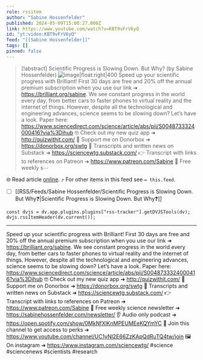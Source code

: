 ```yaml
---
role: rssitem
author: "Sabine Hossenfelder"
published: 2024-05-09T15:00:27.000Z
link: https://www.youtube.com/watch?v=KBT9vFrV6yQ
id: "yt:video:KBT9vFrV6yQ"
feed: "[[Sabine Hossenfelder]]"
tags: []
pinned: false
---
```


> [!abstract] Scientific Progress is Slowing Down. But Why? (by Sabine Hossenfelder)
> ![image|float:right|400](https://i4.ytimg.com/vi/KBT9vFrV6yQ/hqdefault.jpg) Speed up your scientific progress with Brilliant! First 30 days are free and 20% off the annual premium subscription when you use our link ➜ https://brilliant.org/sabine. We see constant progress in the world every day, from better cars to faster phones to virtual reality and the internet of things. However, despite all the technological and engineering advances, science seems to be slowing down? Let’s have a look. Paper here: https://www.sciencedirect.com/science/article/abs/pii/S0048733324000416?via%3Dihub 🤓 Check out my new quiz app ➜ http://quizwithit.com/ 💌 Support me on Donorbox ➜ https://donorbox.org/swtg 📝 Transcripts and written news on Substack ➜ https://sciencewtg.substack.com/ 👉 Transcript with links to references on Patreon ➜ https://www.patreon.com/Sabine 📩 Free weekly s⋯

🌐 Read article [online](https://www.youtube.com/watch?v=KBT9vFrV6yQ). ⤴ For other items in this feed see `= this.feed`.

- [ ] [[RSS/Feeds/Sabine Hossenfelder/Scientific Progress is Slowing Down․ But Why❓|Scientific Progress is Slowing Down․ But Why❓]]

~~~dataviewjs
const dvjs = dv.app.plugins.plugins["rss-tracker"].getDVJSTools(dv);
dvjs.rssItemHeader(dv.current());
~~~

- - -
Speed up your scientific progress with Brilliant! First 30 days are free and 20% off the annual premium subscription when you use our link ➜ https://brilliant.org/sabine. We see constant progress in the world every day, from better cars to faster phones to virtual reality and the internet of things. However, despite all the technological and engineering advances, science seems to be slowing down? Let’s have a look. Paper here: https://www.sciencedirect.com/science/article/abs/pii/S0048733324000416?via%3Dihub 🤓 Check out my new quiz app ➜ http://quizwithit.com/ 💌 Support me on Donorbox ➜ https://donorbox.org/swtg 📝 Transcripts and written news on Substack ➜ https://sciencewtg.substack.com/ 👉 Transcript with links to references on Patreon ➜ https://www.patreon.com/Sabine 📩 Free weekly science newsletter ➜ https://sabinehossenfelder.com/newsletter/ 👂 Audio only podcast ➜ https://open.spotify.com/show/0MkNfXlKnMPEUMEeKQYmYC 🔗 Join this channel to get access to perks ➜ https://www.youtube.com/channel/UC1yNl2E66ZzKApQdRuTQ4tw/join 🖼️ On instagram ➜ https://www.instagram.com/sciencewtg/ #science #sciencenews #scientists #research